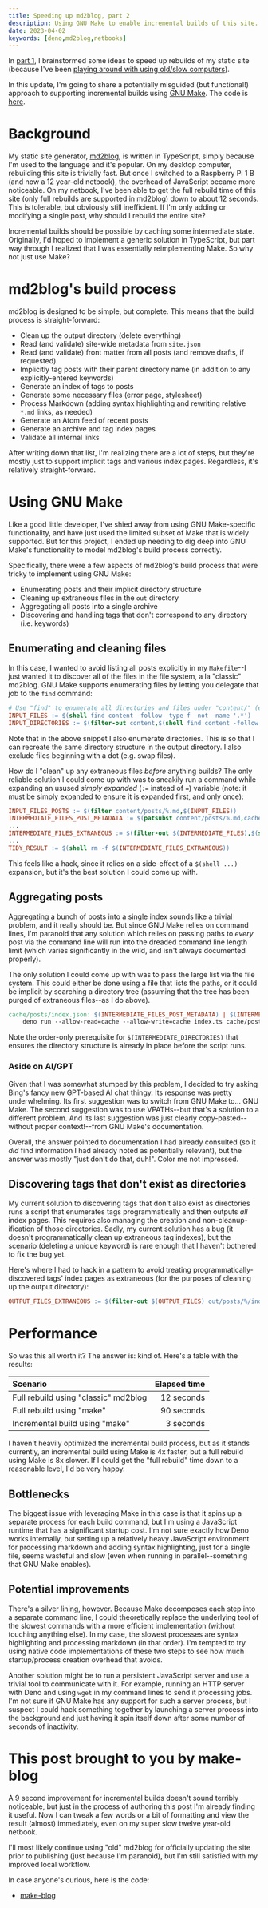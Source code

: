 ```yaml
---
title: Speeding up md2blog, part 2
description: Using GNU Make to enable incremental builds of this site.
date: 2023-04-02
keywords: [deno,md2blog,netbooks]
---
```

In [part 1](speeding-up-rebuilds.md), I brainstormed some ideas to speed up rebuilds of my static site (because I've been [playing around with using old/slow computers](../programming-languages/minimal-dev-env-3.md)).

In this update, I'm going to share a potentially misguided (but functional!) approach to supporting incremental builds using [GNU Make](https://www.gnu.org/software/make/). The code is [here](https://github.com/jaredkrinke/make-blog).

# Background
My static site generator, [md2blog](md2blog-deno.md), is written in TypeScript, simply because I'm used to the language and it's popular. On my desktop computer, rebuilding this site is trivially fast. But once I switched to a Raspberry Pi 1 B (and now a 12 year-old netbook), the overhead of JavaScript became more noticeable. On my netbook, I've been able to get the full rebuild time of this site (only full rebuilds are supported in md2blog) down to about 12 seconds. This is tolerable, but obviously still inefficient. If I'm only adding or modifying a single post, why should I rebuild the entire site?

Incremental builds should be possible by caching some intermediate state. Originally, I'd hoped to implement a generic solution in TypeScript, but part way through I realized that I was essentially reimplementing Make. So why not just use Make?

# md2blog's build process
md2blog is designed to be simple, but complete. This means that the build process is straight-forward:

* Clean up the output directory (delete everything)
* Read (and validate) site-wide metadata from `site.json`
* Read (and validate) front matter from all posts (and remove drafts, if requested)
* Implicitly tag posts with their parent directory name (in addition to any explicitly-entered keywords)
* Generate an index of tags to posts
* Generate some necessary files (error page, stylesheet)
* Process Markdown (adding syntax highlighting and rewriting relative `*.md` links, as needed)
* Generate an Atom feed of recent posts
* Generate an archive and tag index pages
* Validate all internal links

After writing down that list, I'm realizing there are a lot of steps, but they're mostly just to support implicit tags and various index pages. Regardless, it's relatively straight-forward.

# Using GNU Make
Like a good little developer, I've shied away from using GNU Make-specific functionality, and have just used the limited subset of Make that is widely supported. But for this project, I ended up needing to dig deep into GNU Make's functionality to model md2blog's build process correctly.

Specifically, there were a few aspects of md2blog's build process that were tricky to implement using GNU Make:

* Enumerating posts and their implicit directory structure
* Cleaning up extraneous files in the `out` directory
* Aggregating all posts into a single archive
* Discovering and handling tags that don't correspond to any directory (i.e. keywords)

## Enumerating and cleaning files
In this case, I wanted to avoid listing all posts explicitly in my `Makefile`--I just wanted it to discover all of the files in the file system, a la "classic" md2blog. GNU Make supports enumerating files by letting you delegate that job to the `find` command:

```Makefile
# Use "find" to enumerate all directories and files under "content/" (excluding "content/" itself)
INPUT_FILES := $(shell find content -follow -type f -not -name '.*')
INPUT_DIRECTORIES := $(filter-out content,$(shell find content -follow -type d))
```

Note that in the above snippet I also enumerate directories. This is so that I can recreate the same directory structure in the output directory. I also exclude files beginning with a dot (e.g. swap files).

How do I "clean" up any extraneous files *before* anything builds? The only reliable solution I could come up with was to sneakily run a command while expanding an usused *simply expanded* (`:=` instead of `=`) variable (note: it must be simply expanded to ensure it is expanded first, and only once):

```Makefile
INPUT_FILES_POSTS := $(filter content/posts/%.md,$(INPUT_FILES))
INTERMEDIATE_FILES_POST_METADATA := $(patsubst content/posts/%.md,cache/posts/%.metadata.json,$(INPUT_FILES_POSTS))
...
INTERMEDIATE_FILES_EXTRANEOUS := $(filter-out $(INTERMEDIATE_FILES),$(shell mkdir -p cache && find cache -type f))
...
TIDY_RESULT := $(shell rm -f $(INTERMEDIATE_FILES_EXTRANEOUS))
```

This feels like a hack, since it relies on a side-effect of a `$(shell ...)` expansion, but it's the best solution I could come up with.

## Aggregating posts
Aggregating a bunch of posts into a single index sounds like a trivial problem, and it really should be. But since GNU Make relies on command lines, I'm paranoid that any solution which relies on passing paths to *every* post via the command line will run into the dreaded command line length limit (which varies significantly in the wild, and isn't always documented properly).

The only solution I could come up with was to pass the large list via the file system. This could either be done using a file that lists the paths, or it could be implicit by searching a directory tree (assuming that the tree has been purged of extraneous files--as I do above).

```Makefile
cache/posts/index.json: $(INTERMEDIATE_FILES_POST_METADATA) | $(INTERMEDIATE_DIRECTORIES)
	deno run --allow-read=cache --allow-write=cache index.ts cache/posts $@
```

Note the order-only prerequisite for `$(INTERMEDIATE_DIRECTORIES)` that ensures the directory structure is already in place before the script runs.

### Aside on AI/GPT
Given that I was somewhat stumped by this problem, I decided to try asking Bing's fancy new GPT-based AI chat thingy. Its response was pretty underwhelming. Its first suggestion was to switch from GNU Make to... GNU Make. The second suggestion was to use VPATHs--but that's a solution to a different problem. And its last suggestion was just clearly copy-pasted--without proper context!--from GNU Make's documentation.

Overall, the answer pointed to documentation I had already consulted (so it *did* find information I had already noted as potentially relevant), but the answer was mostly "just don't do that, duh!". Color me not impressed.

## Discovering tags that don't exist as directories
My current solution to discovering tags that don't also exist as directories runs a script that enumerates tags programmatically and then outputs *all* index pages. This requires also managing the creation and non-cleanup-ification of those directories. Sadly, my current solution has a bug (it doesn't programmatically clean up extraneous tag indexes), but the scenario (deleting a unique keyword) is rare enough that I haven't bothered to fix the bug yet.

Here's where I had to hack in a pattern to avoid treating programmatically-discovered tags' index pages as extraneous (for the purposes of cleaning up the output directory):

```Makefile
OUTPUT_FILES_EXTRANEOUS := $(filter-out $(OUTPUT_FILES) out/posts/%/index.html,$(shell mkdir -p out && find out -type f))
```

# Performance
So was this all worth it? The answer is: kind of. Here's a table with the results:

| Scenario | Elapsed time | 
| :-- | --: |
| Full rebuild using "classic" md2blog | 12 seconds |
| Full rebuild using "make" | 90 seconds |
| Incremental build using "make" | 3 seconds |

I haven't heavily optimized the incremental build process, but as it stands currently, an incremental build using Make is 4x faster, but a full rebuild using Make is 8x slower. If I could get the "full rebuild" time down to a reasonable level, I'd be very happy.

## Bottlenecks
The biggest issue with leveraging Make in this case is that it spins up a separate process for each build command, but I'm using a JavaScript runtime that has a significant startup cost. I'm not sure exactly how Deno works internally, but setting up a relatively heavy JavaScript environment for processing markdown and adding syntax highlighting, just for a single file, seems wasteful and slow (even when running in parallel--something that GNU Make enables).

## Potential improvements
There's a silver lining, however. Because Make decomposes each step into a separate command line, I could theoretically replace the underlying tool of the slowest commands with a more efficient implementation (without touching anything else). In my case, the slowest processes are syntax highlighting and processing markdown (in that order). I'm tempted to try using native code implementations of these two steps to see how much startup/process creation overhead that avoids.

Another solution might be to run a persistent JavaScript server and use a trivial tool to communicate with it. For example, running an HTTP server with Deno and using `wget` in my command lines to send it processing jobs. I'm not sure if GNU Make has any support for such a server process, but I suspect I could hack something together by launching a server process into the background and just having it spin itself down after some number of seconds of inactivity.

# This post brought to you by **make-blog**
A 9 second improvement for incremental builds doesn't sound terribly noticeable, but just in the process of authoring this post I'm already finding it useful. Now I can tweak a few words or a bit of formatting and view the result (almost) immediately, even on my super slow twelve year-old netbook.

I'll most likely continue using "old" md2blog for officially updating the site prior to publishing (just because I'm paranoid), but I'm still satisfied with my improved local workflow.

In case anyone's curious, here is the code:

* [make-blog](https://github.com/jaredkrinke/make-blog)

